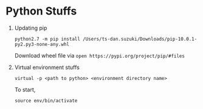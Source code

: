 # Python Stuffs
1. Updating pip
   ```
   python2.7 -m pip install /Users/ts-dan.suzuki/Downloads/pip-10.0.1-py2.py3-none-any.whl
   ```
   Download wheel file via ```open https://pypi.org/project/pip/#files```
   
1. Virtual environment stuffs
   ```
   virtual -p <path to python> <environment directory name>
   ```
   To start,
   ```
   source env/bin/activate
   ```
